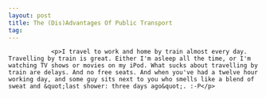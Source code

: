 ```yaml
---
layout: post
title: The (Dis)Advantages Of Public Transport
tag: 
---
```



                <p>I travel to work and home by train almost every day. Travelling by train is great. Either I'm asleep all the time, or I'm watching TV shows or movies on my iPod. What sucks about travelling by train are delays. And no free seats. And when you've had a twelve hour working day, and some guy sits next to you who smells like a blend of sweat and &quot;last shower: three days ago&quot;. :-P</p>
            
